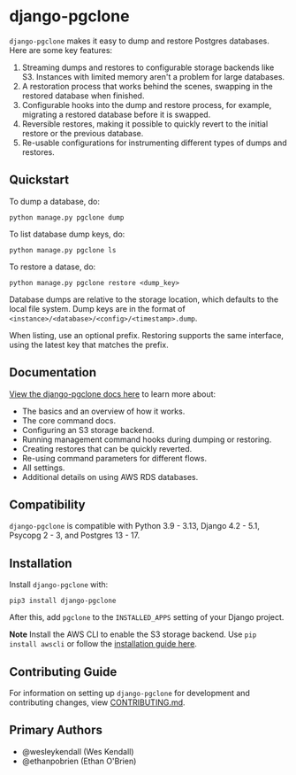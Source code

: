 # django-pgclone

`django-pgclone` makes it easy to dump and restore Postgres databases.
Here are some key features:

1. Streaming dumps and restores to configurable storage backends like S3. Instances with limited memory aren't a problem for large databases.
2. A restoration process that works behind the scenes, swapping in the restored database when finished.
3. Configurable hooks into the dump and restore process, for example, migrating a restored database before it is swapped.
4. Reversible restores, making it possible to quickly revert to the initial restore or the previous database.
5. Re-usable configurations for instrumenting different types of dumps and restores.

## Quickstart

To dump a database, do:

    python manage.py pgclone dump

To list database dump keys, do:

    python manage.py pgclone ls

To restore a datase, do:

    python manage.py pgclone restore <dump_key>

Database dumps are relative to the storage location, which defaults to the local file system. Dump keys are in the format of `<instance>/<database>/<config>/<timestamp>.dump`.

When listing, use an optional prefix. Restoring supports the same interface, using the latest key that matches the prefix.

## Documentation

[View the django-pgclone docs here](https://django-pgclone.readthedocs.io/) to learn more about:

* The basics and an overview of how it works.
* The core command docs.
* Configuring an S3 storage backend.
* Running management command hooks during dumping or restoring.
* Creating restores that can be quickly reverted.
* Re-using command parameters for different flows.
* All settings.
* Additional details on using AWS RDS databases.

## Compatibility

`django-pgclone` is compatible with Python 3.9 - 3.13, Django 4.2 - 5.1, Psycopg 2 - 3, and Postgres 13 - 17.

## Installation

Install `django-pgclone` with:

    pip3 install django-pgclone

After this, add `pgclone` to the `INSTALLED_APPS` setting of your Django project.

**Note**  Install the AWS CLI to enable the S3 storage backend. Use `pip install awscli` or follow the [installation guide here](https://docs.aws.amazon.com/cli/latest/userguide/getting-started-install.html).

## Contributing Guide

For information on setting up `django-pgclone` for development and contributing changes, view [CONTRIBUTING.md](CONTRIBUTING.md).

## Primary Authors

- @wesleykendall (Wes Kendall)
- @ethanpobrien (Ethan O'Brien)
